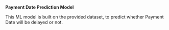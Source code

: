 **Payment Date Prediction Model**

This ML model is built on the provided dataset, to predict whether Payment Date will be delayed or not. 

